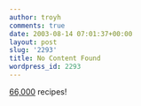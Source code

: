 ```yaml
---
author: troyh
comments: true
date: 2003-08-14 07:01:37+00:00
layout: post
slug: '2293'
title: No Content Found
wordpress_id: 2293
---
```


[66,000](http://recipezaar.com) recipes!
